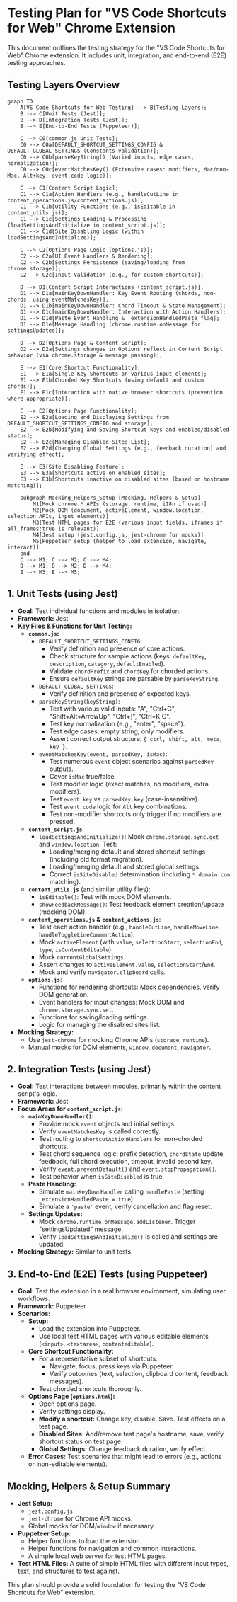 # Testing Plan for "VS Code Shortcuts for Web" Chrome Extension

This document outlines the testing strategy for the "VS Code Shortcuts for Web" Chrome extension. It includes unit, integration, and end-to-end (E2E) testing approaches.

## Testing Layers Overview

```mermaid
graph TD
    A[VS Code Shortcuts for Web Testing] --> B{Testing Layers};
    B --> C[Unit Tests (Jest)];
    B --> D[Integration Tests (Jest)];
    B --> E[End-to-End Tests (Puppeteer)];

    C --> C0[common.js Unit Tests];
    C0 --> C0a[DEFAULT_SHORTCUT_SETTINGS_CONFIG & DEFAULT_GLOBAL_SETTINGS (Constants validation)];
    C0 --> C0b[parseKeyString() (Varied inputs, edge cases, normalization)];
    C0 --> C0c[eventMatchesKey() (Extensive cases: modifiers, Mac/non-Mac, Alt+key, event.code logic)];

    C --> C1[Content Script Logic];
    C1 --> C1a[Action Handlers (e.g., handleCutLine in content_operations.js/content_actions.js)];
    C1 --> C1b[Utility Functions (e.g., isEditable in content_utils.js)];
    C1 --> C1c[Settings Loading & Processing (loadSettingsAndInitialize in content_script.js)];
    C1 --> C1d[Site Disabling Logic (within loadSettingsAndInitialize)];

    C --> C2[Options Page Logic (options.js)];
    C2 --> C2a[UI Event Handlers & Rendering];
    C2 --> C2b[Settings Persistence (saving/loading from chrome.storage)];
    C2 --> C2c[Input Validation (e.g., for custom shortcuts)];

    D --> D1[Content Script Interactions (content_script.js)];
    D1 --> D1a[mainKeyDownHandler: Key Event Routing (chords, non-chords, using eventMatchesKey)];
    D1 --> D1b[mainKeyDownHandler: Chord Timeout & State Management];
    D1 --> D1c[mainKeyDownHandler: Interaction with Action Handlers];
    D1 --> D1d[Paste Event Handling & _extensionHandledPaste flag];
    D1 --> D1e[Message Handling (chrome.runtime.onMessage for settingsUpdated)];

    D --> D2[Options Page & Content Script];
    D2 --> D2a[Settings changes in Options reflect in Content Script behavior (via chrome.storage & message passing)];

    E --> E1[Core Shortcut Functionality];
    E1 --> E1a[Single Key Shortcuts on various input elements];
    E1 --> E1b[Chorded Key Shortcuts (using default and custom chords)];
    E1 --> E1c[Interaction with native browser shortcuts (prevention where appropriate)];

    E --> E2[Options Page Functionality];
    E2 --> E2a[Loading and Displaying Settings from DEFAULT_SHORTCUT_SETTINGS_CONFIG and storage];
    E2 --> E2b[Modifying and Saving Shortcut keys and enabled/disabled status];
    E2 --> E2c[Managing Disabled Sites List];
    E2 --> E2d[Changing Global Settings (e.g., feedback duration) and verifying effect];

    E --> E3[Site Disabling Feature];
    E3 --> E3a[Shortcuts active on enabled sites];
    E3 --> E3b[Shortcuts inactive on disabled sites (based on hostname matching)];

    subgraph Mocking_Helpers_Setup [Mocking, Helpers & Setup]
        M1[Mock chrome.* APIs (storage, runtime, i18n if used)]
        M2[Mock DOM (document, activeElement, window.location, selection APIs, input elements)]
        M3[Test HTML pages for E2E (various input fields, iframes if all_frames:true is relevant)]
        M4[Jest setup (jest.config.js, jest-chrome for mocks)]
        M5[Puppeteer setup (helper to load extension, navigate, interact)]
    end
    C --> M1; C --> M2; C --> M4;
    D --> M1; D --> M2; D --> M4;
    E --> M3; E --> M5;
```

## 1. Unit Tests (using Jest)

*   **Goal:** Test individual functions and modules in isolation.
*   **Framework:** Jest
*   **Key Files & Functions for Unit Testing:**
    *   **`common.js`:**
        *   `DEFAULT_SHORTCUT_SETTINGS_CONFIG`:
            *   Verify definition and presence of core actions.
            *   Check structure for sample actions (keys: `defaultKey`, `description`, `category`, `defaultEnabled`).
            *   Validate `chordPrefix` and `chordKey` for chorded actions.
            *   Ensure `defaultKey` strings are parsable by `parseKeyString`.
        *   `DEFAULT_GLOBAL_SETTINGS`:
            *   Verify definition and presence of expected keys.
        *   `parseKeyString(keyString)`:
            *   Test with various valid inputs: "A", "Ctrl+C", "Shift+Alt+ArrowUp", "Ctrl+]", "Ctrl+K C".
            *   Test key normalization (e.g., "enter", "space").
            *   Test edge cases: empty string, only modifiers.
            *   Assert correct output structure: `{ ctrl, shift, alt, meta, key }`.
        *   `eventMatchesKey(event, parsedKey, isMac)`:
            *   Test numerous `event` object scenarios against `parsedKey` outputs.
            *   Cover `isMac` true/false.
            *   Test modifier logic (exact matches, no modifiers, extra modifiers).
            *   Test `event.key` vs `parsedKey.key` (case-insensitive).
            *   Test `event.code` logic for `Alt` key combinations.
            *   Test non-modifier shortcuts only trigger if no modifiers are pressed.
    *   **`content_script.js`**:
        *   `loadSettingsAndInitialize()`: Mock `chrome.storage.sync.get` and `window.location`. Test:
            *   Loading/merging default and stored shortcut settings (including old format migration).
            *   Loading/merging default and stored global settings.
            *   Correct `isSiteDisabled` determination (including `*.domain.com` matching).
    *   **`content_utils.js`** (and similar utility files):
        *   `isEditable()`: Test with mock DOM elements.
        *   `showFeedbackMessage()`: Test feedback element creation/update (mocking DOM).
    *   **`content_operations.js` & `content_actions.js`**:
        *   Test each action handler (e.g., `handleCutLine`, `handleMoveLine`, `handleToggleLineCommentAction`).
        *   Mock `activeElement` (with `value`, `selectionStart`, `selectionEnd`, `type`, `isContentEditable`).
        *   Mock `currentGlobalSettings`.
        *   Assert changes to `activeElement.value`, `selectionStart`/`End`.
        *   Mock and verify `navigator.clipboard` calls.
    *   **`options.js`**:
        *   Functions for rendering shortcuts: Mock dependencies, verify DOM generation.
        *   Event handlers for input changes: Mock DOM and `chrome.storage.sync.set`.
        *   Functions for saving/loading settings.
        *   Logic for managing the disabled sites list.
*   **Mocking Strategy:**
    *   Use `jest-chrome` for mocking Chrome APIs (`storage`, `runtime`).
    *   Manual mocks for DOM elements, `window`, `document`, `navigator`.

## 2. Integration Tests (using Jest)

*   **Goal:** Test interactions between modules, primarily within the content script's logic.
*   **Framework:** Jest
*   **Focus Areas for `content_script.js`:**
    *   **`mainKeyDownHandler()`:**
        *   Provide mock `event` objects and initial settings.
        *   Verify `eventMatchesKey` is called correctly.
        *   Test routing to `shortcutActionHandlers` for non-chorded shortcuts.
        *   Test chord sequence logic: prefix detection, `chordState` update, feedback, full chord execution, timeout, invalid second key.
        *   Verify `event.preventDefault()` and `event.stopPropagation()`.
        *   Test behavior when `isSiteDisabled` is true.
    *   **Paste Handling:**
        *   Simulate `mainKeyDownHandler` calling `handlePaste` (setting `_extensionHandledPaste = true`).
        *   Simulate a `'paste'` event, verify cancellation and flag reset.
    *   **Settings Updates:**
        *   Mock `chrome.runtime.onMessage.addListener`. Trigger "settingsUpdated" message.
        *   Verify `loadSettingsAndInitialize()` is called and settings are updated.
*   **Mocking Strategy:** Similar to unit tests.

## 3. End-to-End (E2E) Tests (using Puppeteer)

*   **Goal:** Test the extension in a real browser environment, simulating user workflows.
*   **Framework:** Puppeteer
*   **Scenarios:**
    *   **Setup:**
        *   Load the extension into Puppeteer.
        *   Use local test HTML pages with various editable elements (`<input>`, `<textarea>`, `contenteditable`).
    *   **Core Shortcut Functionality:**
        *   For a representative subset of shortcuts:
            *   Navigate, focus, press keys via Puppeteer.
            *   Verify outcomes (text, selection, clipboard content, feedback messages).
        *   Test chorded shortcuts thoroughly.
    *   **Options Page (`options.html`):**
        *   Open options page.
        *   Verify settings display.
        *   **Modify a shortcut:** Change key, disable. Save. Test effects on a test page.
        *   **Disabled Sites:** Add/remove test page's hostname, save, verify shortcut status on test page.
        *   **Global Settings:** Change feedback duration, verify effect.
    *   **Error Cases:** Test scenarios that might lead to errors (e.g., actions on non-editable elements).

## Mocking, Helpers & Setup Summary

*   **Jest Setup:**
    *   `jest.config.js`
    *   `jest-chrome` for Chrome API mocks.
    *   Global mocks for DOM/`window` if necessary.
*   **Puppeteer Setup:**
    *   Helper functions to load the extension.
    *   Helper functions for navigation and common interactions.
    *   A simple local web server for test HTML pages.
*   **Test HTML Files:** A suite of simple HTML files with different input types, text, and structures to test against.

This plan should provide a solid foundation for testing the "VS Code Shortcuts for Web" extension.